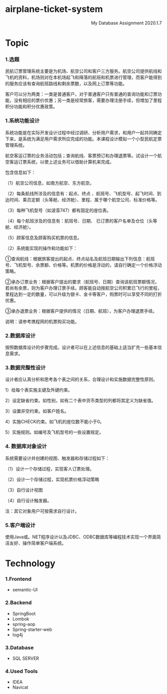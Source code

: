# airplane-ticket-system  

<p align="right">
  My Database Assignment 2020.1.7
</p>

# Topic

### 1.选题

民航订票管理系统主要是为机场、航空公司和客户三方服务。航空公司提供航线和飞机的资料，机场则对在本机场起飞和降落的航班和机票进行管理，而客户能得到的服务应该有查询航班路线和剩余票数，以及网上订票等功能。

客户可以分为两类：一类是普通客户，对于普通客户只有普通的查询功能和订票功能，没有相应的票价优惠；另一类是经常旅客，需要办理注册手续，但增加了里程积分功能和积分优惠政策。

### 1.系统功能设计

系统功能是在实际开发设计过程中经过调研、分析用户需求，和用户一起共同确定下来，是系统为满足用户需求所应完成的功能。本课程设计模拟一个小型民航定票管理系统。

航空客运订票的业务活动包括；查询航线、客票预订和办理退票等。试设计一个航空客运订票系统，以使上述业务可以借助计算机来完成。

包含信息如下：

（1）航空公司信息，如南方航空、东方航空。

（2）每条航线所涉及的信息有：起点、终点 、航班号、飞机型号、起飞时间、到达时间、乘员定额（头等舱、经济舱）、里程、属于哪个航空公司、标准价格等。

（3）每种飞机型号（如波音747）都有固定的座位表。

（4）每个航班涉及的信息有：航班号、日期、 已订票的客户名单及仓位（头等舱、经济舱）。

 （5）顾客信息及顾客购买机票的信息。

（2）系统能实现的操作和功能如下：

①查询航线：根据旅客提出的起点、终点站名及航班日期输出下列信息：航班号、飞机型号、余票额、价格等。机票的价格是浮动的，请自行确定一个价格浮动策略。

②承办订票业务：根据客户提出的要求（航班号、日期）查询该航班票额情况，若尚有余票，则为客户办理订票手续。顾客能自动按航空公司积累已飞行的里程，里程达到一定的数量，可以升级为银卡、金卡等客户，购票时可以享受不同的打折优惠。

③承办退票业务：根据客户提供的情况（日期、航班），为客户办理退票手续。

说明：请参考携程网的机票购买功能。

### 2.数据库设计

按照数据库设计的步骤完成。设计者可以在上述信息的基础上适当扩充一些基本信息需求。



### 3.数据完整性设计

设计者应认真分析和思考各个表之间的关系，合理设计和实施数据完整性原则。

1）给每个表实施主键及外键约束。

2）设定缺省约束。如性别，如有二个表中货币类型的列都将其定义为缺省值。

3）设置非空约束。如客户姓名。

4）实施CHECK约束。如飞机的座位数不能小于0。

5）实施规则。如编号及飞机型号的一些设置规定。

### 4. 数据库对象设计

系统需要设计并创建的视图、触发器和存储过程如下：

（1）设计一个存储过程，实现客人订票处理。

（2）设计一个存储过程，实现机票价格浮动策略

（3）自行设计视图

（4）自行设计触发器。

注：其它对象用户可按需求自行设计。

### 5.客户端设计

使用Java或。NET程序设计以及JDBC、ODBC数据库等编程技术实现一个界面简洁友好、操作简单客户端系统。



# Technology

### 1.Frontend

- semantic-UI

### 2.Backend

- SpringBoot
- Lombok
- spring-aop
- Spring-starter-web
- log4j

### 3.Database

- SQL SERVER

### 4.Used Tools

- IDEA
- Navicat